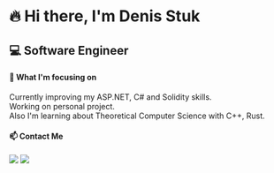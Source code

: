 # 🔥 Hi there, I'm Denis Stuk
## 💻 Software Engineer

#### 🚀 What I'm focusing on

Currently improving my ASP.NET, C# and Solidity skills.<br/>
Working on personal project.<br/>
Also I'm learning about Theoretical Computer Science with C++, Rust.<br/>

#### 📫 Contact Me
<p>
  <a target="_blank" href="https://t.me/denstuk"><img src="https://img.shields.io/badge/-Telegram-FFF?style=for-the-badge&logo=telegram&logoColor=27A0D9"></img></a>
  <a target="_blank" href="mailto:den.stuk00@gmail.com"><img src="https://img.shields.io/badge/-Gmail-D14836?style=for-the-badge&logo=Gmail&logoColor=white"></img></a>
</p> 
